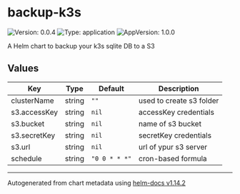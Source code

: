 # backup-k3s

![Version: 0.0.4](https://img.shields.io/badge/Version-0.0.4-informational?style=flat-square) ![Type: application](https://img.shields.io/badge/Type-application-informational?style=flat-square) ![AppVersion: 1.0.0](https://img.shields.io/badge/AppVersion-1.0.0-informational?style=flat-square)

A Helm chart to backup your k3s sqlite DB to a S3

## Values

| Key | Type | Default | Description |
|-----|------|---------|-------------|
| clusterName | string | `""` | used to create s3 folder |
| s3.accessKey | string | `nil` | accessKey credentials |
| s3.bucket | string | `nil` | name of s3 bucket |
| s3.secretKey | string | `nil` | secretKey credentials |
| s3.url | string | `nil` | url of ypur s3 server |
| schedule | string | `"0 0 * * *"` | cron-based formula |

----------------------------------------------
Autogenerated from chart metadata using [helm-docs v1.14.2](https://github.com/norwoodj/helm-docs/releases/v1.14.2)
